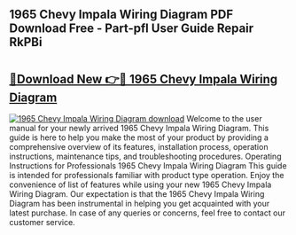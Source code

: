 ## 1965 Chevy Impala Wiring Diagram PDF Download Free - Part-pfl User Guide Repair RkPBi

# <h2><a href="http://dfox5e.blite.top/?on=1965+Chevy+Impala+Wiring+Diagram">🔗Download New 👉🔴 1965 Chevy Impala Wiring Diagram</a></h2>

[![1965 Chevy Impala Wiring Diagram download](https://i.imgur.com/lujVjoI.png)](http://dfox5e.blite.top/?on=1965+Chevy+Impala+Wiring+Diagram)
Welcome to the user manual for your newly arrived 1965 Chevy Impala Wiring Diagram. This guide is here to help you make the most of your product by providing a comprehensive overview of its features, installation process, operation instructions, maintenance tips, and troubleshooting procedures. Operating Instructions for Professionals 1965 Chevy Impala Wiring Diagram This guide is intended for professionals familiar with product type operation. Enjoy the convenience of list of features while using your new 1965 Chevy Impala Wiring Diagram. Our expectation is that the 1965 Chevy Impala Wiring Diagram has been instrumental in helping you get acquainted with your latest purchase. In case of any queries or concerns, feel free to contact our customer service.

